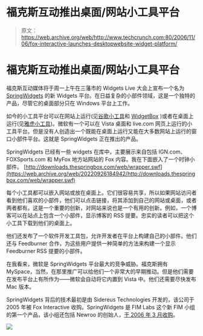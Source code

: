 # 福克斯互动推出桌面/网站小工具平台 

> 原文：<https://web.archive.org/web/http://www.techcrunch.com:80/2006/11/06/fox-interactive-launches-desktopwebsite-widget-platform/>

# 福克斯互动推出桌面/网站小工具平台

福克斯互动媒体将于周一上午在三藩市的 Widgets Live 大会上宣布一个名为 [SpringWidgets](https://web.archive.org/web/20220926184942/http://www.springwidgets.com/) 的新 Widgets 平台。在日益复杂的小部件领域，这是一个独特的产品，尽管它的桌面部分只在 Windows 平台上工作。

如今的小工具平台可以在网站上运行(见[谷歌小工具](https://web.archive.org/web/20220926184942/http://www.beta.techcrunch.com/2006/10/03/google-does-the-mashup-dance/)和 [WidgetBox](https://web.archive.org/web/20220926184942/http://www.beta.techcrunch.com/2006/06/22/postapp-launches-widgetbox-a-marketplace-for-widgets/) )或者在桌面上运行(见[雅虎小工具](https://web.archive.org/web/20220926184942/http://www.beta.techcrunch.com/2005/07/26/profile-konfabulatoryahoo-widgets/))。微软有一个可以在 Vista 桌面和 live.com 网页上运行的小工具平台。但是没有人创造出一个既能在桌面上运行又能在大多数网站上运行的窗口小部件平台。这就是 SpringWidgets 正在推出的产品。

SpringWidgets 已经有一些 widgets 在库中，主要展示来自包括 IGN.com、FOXSports.com 和 MyFox 地方站网站的 Fox 内容。我在下面嵌入了一个时钟小部件。
[http://downloads.thespringbox.com/web/wrapper.swf](https://web.archive.org/web/20220926184942/http://downloads.thespringbox.com/web/wrapper.swf)

每个小工具都可以嵌入网站或放在桌面上。它们很容易共享，所以如果网站访问者看到他们喜欢的小部件，他们可以点击链接，将其添加到自己的网站或桌面，或者两者都有。这是一个重要的创新，对网站来说也是一个有用的创新。例如，一个博客可以在站点上包含一个小部件，显示博客的 RSS 提要。忠实的读者可以把这个小工具下载到他们的桌面上。

他们还发布了一个软件开发工具包，允许开发者在平台上构建自己的小部件。他们还与 Feedburner 合作，为这些用户提供一种简单的方法来构建一个显示 Feedburner RSS 提要的小部件。

在我看来，微软是 SpringWidgets 平台最大的竞争威胁。福克斯拥有 MySpace，当然，在那里推广可以给他们一个非常大的早期推动。但是他们需要在发布平台上有所作为——微软会自动将它内置到 Vista 中。他们还需要尽快发布 Mac 版本。

SpringWidgets 背后的技术最初是由 Sidereus Technologies 开发的，该公司于 2005 年被 Fox Interactive 收购。SpringWidgets 是 FIM Labs 这个新 FIM 小组的第一个产品，该小组还包括 Newroo 的创始人，[于 2006 年 3 月收购](https://web.archive.org/web/20220926184942/http://www.beta.techcrunch.com/2006/03/14/fox-to-acquire-startup-newroo/)。

![](img/9010359fa6bbfd796db49604e912b492.png)